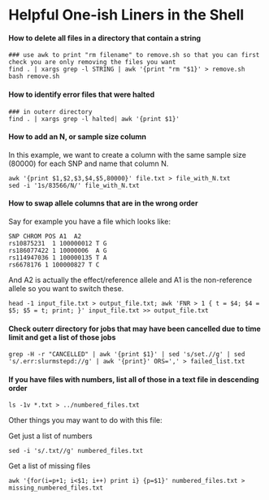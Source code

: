 # Helpful One-ish Liners in the Shell


#### How to delete all files in a directory that contain a string

```
### use awk to print "rm filename" to remove.sh so that you can first check you are only removing the files you want
find . | xargs grep -l STRING | awk '{print "rm "$1}' > remove.sh
bash remove.sh
```



#### How to identify error files that were halted

```
### in outerr directory
find . | xargs grep -l halted| awk '{print $1}'
```



#### How to add an N, or sample size column

In this example, we want to create a column with the same sample size (80000) for each SNP and name that column N.

```
awk '{print $1,$2,$3,$4,$5,80000}' file.txt > file_with_N.txt
sed -i '1s/83566/N/' file_with_N.txt
```

#### How to swap allele columns that are in the wrong order

Say for example you have a file which looks like:
```
SNP CHROM POS A1  A2
rs10875231  1 100000012 T G
rs186077422 1 10000006  A G
rs114947036 1 100000135 T A
rs6678176 1 100000827 T C
```

And A2 is actually the effect/reference allele and A1 is the non-reference allele so you want to switch these.

```
head -1 input_file.txt > output_file.txt; awk 'FNR > 1 { t = $4; $4 = $5; $5 = t; print; }' input_file.txt >> output_file.txt

```
#### Check outerr directory for jobs that may have been cancelled due to time limit and get a list of those jobs

```
grep -H -r "CANCELLED" | awk '{print $1}' | sed 's/set.//g' | sed 's/.err:slurmstepd://g' | awk '{print}' ORS=',' > failed_list.txt
```

#### If you have files with numbers, list all of those in a text file in descending order

```
ls -1v *.txt > ../numbered_files.txt
```

Other things you may want to do with this file:

Get just a list of numbers

```
sed -i 's/.txt//g' numbered_files.txt
```

Get a list of missing files

```
awk '{for(i=p+1; i<$1; i++) print i} {p=$1}' numbered_files.txt > missing_numbered_files.txt
```
